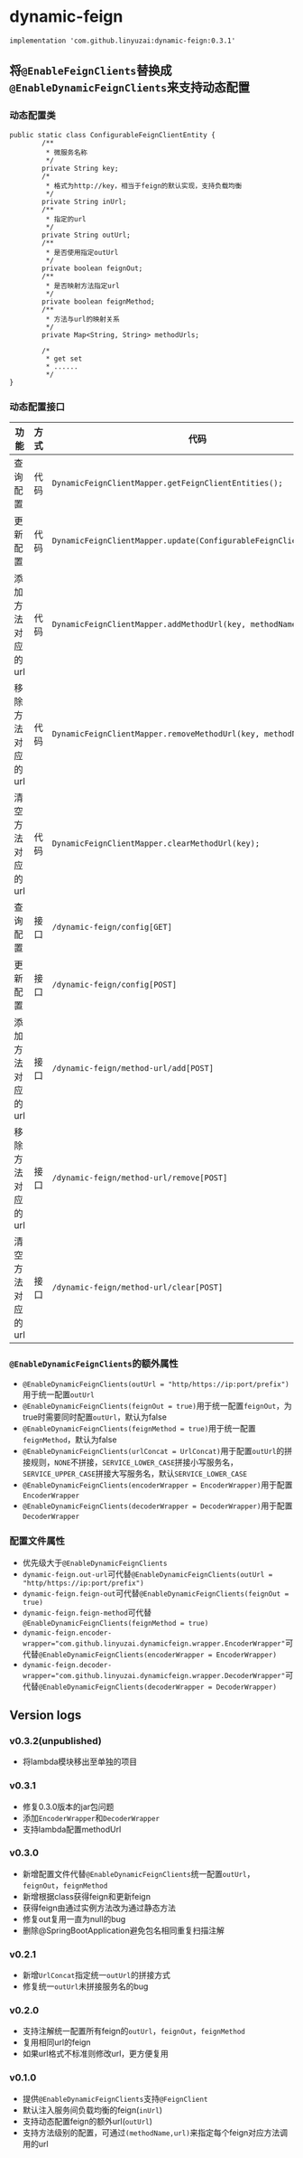 # dynamic-feign

```
implementation 'com.github.linyuzai:dynamic-feign:0.3.1'
```
## 将`@EnableFeignClients`替换成`@EnableDynamicFeignClients`来支持动态配置

### 动态配置类
```
public static class ConfigurableFeignClientEntity {
        /**
         * 微服务名称
         */
        private String key;
        /*
         * 格式为http://key，相当于feign的默认实现，支持负载均衡
         */
        private String inUrl;
        /**
         * 指定的url
         */
        private String outUrl;
        /**
         * 是否使用指定outUrl
         */
        private boolean feignOut;
        /**
         * 是否映射方法指定url
         */
        private boolean feignMethod;
        /**
         * 方法与url的映射关系
         */
        private Map<String, String> methodUrls;
        
        /*
         * get set
         * ......
         */
}
```
### 动态配置接口
|功能|方式|代码|必传字段|其他|
|---|---|---|---|---|
|查询配置|代码|`DynamicFeignClientMapper.getFeignClientEntities();`|||
|更新配置|代码|`DynamicFeignClientMapper.update(ConfigurableFeignClientEntity);`|`key`|只能修改`outUrl`，`feignOut`，`feignMethod`|
|添加方法对应的url|代码|`DynamicFeignClientMapper.addMethodUrl(key, methodName, url);`|`key`，`methodName`，`url`|相同的`methodName`会覆盖|
|移除方法对应的url|代码|`DynamicFeignClientMapper.removeMethodUrl(key, methodName);`|`key`，`methodName`||
|清空方法对应的url|代码|`DynamicFeignClientMapper.clearMethodUrl(key);`|`key`||
|查询配置|接口|`/dynamic-feign/config[GET]`|||
|更新配置|接口|`/dynamic-feign/config[POST]`|`key`|只能修改`outUrl`，`feignOut`，`feignMethod`|
|添加方法对应的url|接口|`/dynamic-feign/method-url/add[POST]`|`key`，`methodName`，`url`|相同的`methodName`会覆盖|
|移除方法对应的url|接口|`/dynamic-feign/method-url/remove[POST]`|`key`，`methodName`||
|清空方法对应的url|接口|`/dynamic-feign/method-url/clear[POST]`|`key`||

### `@EnableDynamicFeignClients`的额外属性
- `@EnableDynamicFeignClients(outUrl = "http/https://ip:port/prefix")`用于统一配置`outUrl`
- `@EnableDynamicFeignClients(feignOut = true)`用于统一配置`feignOut`，为true时需要同时配置`outUrl`，默认为false
- `@EnableDynamicFeignClients(feignMethod = true)`用于统一配置`feignMethod`，默认为false
- `@EnableDynamicFeignClients(urlConcat = UrlConcat)`用于配置`outUrl`的拼接规则，`NONE`不拼接，`SERVICE_LOWER_CASE`拼接小写服务名，`SERVICE_UPPER_CASE`拼接大写服务名，默认`SERVICE_LOWER_CASE`
- `@EnableDynamicFeignClients(encoderWrapper = EncoderWrapper)`用于配置`EncoderWrapper`
- `@EnableDynamicFeignClients(decoderWrapper = DecoderWrapper)`用于配置`DecoderWrapper`

### 配置文件属性
- 优先级大于`@EnableDynamicFeignClients`
- `dynamic-feign.out-url`可代替`@EnableDynamicFeignClients(outUrl = "http/https://ip:port/prefix")`
- `dynamic-feign.feign-out`可代替`@EnableDynamicFeignClients(feignOut = true)`
- `dynamic-feign.feign-method`可代替`@EnableDynamicFeignClients(feignMethod = true)`
- `dynamic-feign.encoder-wrapper="com.github.linyuzai.dynamicfeign.wrapper.EncoderWrapper"`可代替`@EnableDynamicFeignClients(encoderWrapper = EncoderWrapper)`
- `dynamic-feign.decoder-wrapper="com.github.linyuzai.dynamicfeign.wrapper.DecoderWrapper"`可代替`@EnableDynamicFeignClients(decoderWrapper = DecoderWrapper)`

## Version logs

### v0.3.2(unpublished)
- 将lambda模块移出至单独的项目

### v0.3.1
- 修复0.3.0版本的jar包问题
- 添加`EncoderWrapper`和`DecoderWrapper`
- 支持lambda配置methodUrl

### v0.3.0
- 新增配置文件代替`@EnableDynamicFeignClients`统一配置`outUrl`，`feignOut`，`feignMethod`
- 新增根据class获得feign和更新feign
- 获得feign由通过实例方法改为通过静态方法
- 修复out复用一直为null的bug
- 删除@SpringBootApplication避免包名相同重复扫描注解

### v0.2.1
- 新增`UrlConcat`指定统一`outUrl`的拼接方式
- 修复统一`outUrl`未拼接服务名的bug

### v0.2.0
- 支持注解统一配置所有feign的`outUrl`，`feignOut`，`feignMethod`
- 复用相同url的feign
- 如果url格式不标准则修改url，更方便复用

### v0.1.0
- 提供`@EnableDynamicFeignClients`支持`@FeignClient`
- 默认注入服务间负载均衡的feign(`inUrl`)
- 支持动态配置feign的额外url(`outUrl`)
- 支持方法级别的配置，可通过`(methodName,url)`来指定每个feign对应方法调用的url

